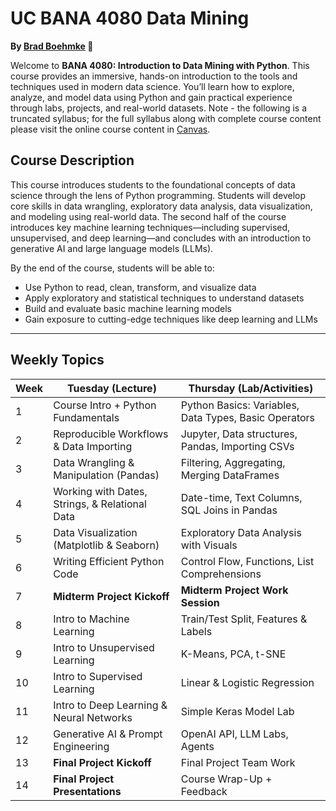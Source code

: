 UC BANA 4080 Data Mining
================

**By [Brad Boehmke](https://github.com/bradleyboehmke) 🚀**


Welcome to **BANA 4080: Introduction to Data Mining with Python**. This course provides an immersive, hands-on introduction to the tools and techniques used in modern data science. You’ll learn how to explore, analyze, and model data using Python and gain practical experience through labs, projects, and real-world datasets. Note - the following is a truncated syllabus; for the full syllabus along with complete course content please visit the online course content in [Canvas](https://uc.instructure.com/). 

## Course Description

This course introduces students to the foundational concepts of data science through the lens of Python programming. Students will develop core skills in data wrangling, exploratory data analysis, data visualization, and modeling using real-world data. The second half of the course introduces key machine learning techniques—including supervised, unsupervised, and deep learning—and concludes with an introduction to generative AI and large language models (LLMs).

By the end of the course, students will be able to:
- Use Python to read, clean, transform, and visualize data
- Apply exploratory and statistical techniques to understand datasets
- Build and evaluate basic machine learning models
- Gain exposure to cutting-edge techniques like deep learning and LLMs

---

## Weekly Topics

| Week | Tuesday (Lecture)                                       | Thursday (Lab/Activities)                                  |
|------|----------------------------------------------------------|-------------------------------------------------------------|
| 1    | Course Intro + Python Fundamentals                       | Python Basics: Variables, Data Types, Basic Operators       |
| 2    | Reproducible Workflows & Data Importing                  | Jupyter, Data structures, Pandas, Importing CSVs            |
| 3    | Data Wrangling & Manipulation (Pandas)                   | Filtering, Aggregating, Merging DataFrames                  |
| 4    | Working with Dates, Strings, & Relational Data           | Date-time, Text Columns, SQL Joins in Pandas                |
| 5    | Data Visualization (Matplotlib & Seaborn)                | Exploratory Data Analysis with Visuals                      |
| 6    | Writing Efficient Python Code                            | Control Flow, Functions, List Comprehensions                |
| 7    | **Midterm Project Kickoff**                              | **Midterm Project Work Session**                            |
| 8    | Intro to Machine Learning                             | Train/Test Split, Features & Labels                         |
| 9    | Intro to Unsupervised Learning                        | K-Means, PCA, t-SNE                                         |
| 10   | Intro to Supervised Learning                         | Linear & Logistic Regression                                |
| 11   | Intro to Deep Learning & Neural Networks             | Simple Keras Model Lab                                      |
| 12   | Generative AI & Prompt Engineering                   | OpenAI API, LLM Labs, Agents                                |
| 13   | **Final Project Kickoff**                                | Final Project Team Work                                     |
| 14   | **Final Project Presentations**                          | Course Wrap-Up + Feedback                                   |
